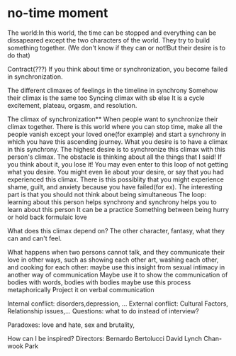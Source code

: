 # no-time moment

The world:In this world, the time can be stopped and everything can be dissapeared except the two characters of the world. They try to build something together.
(We don't know if they can or not!But their desire is to do that)

Contract(???)
If you think about time or synchronization, you become failed in synchronization.

The different climaxes of feelings in the timeline in synchrony
Somehow their climax is the same too
Syncing climax with sb else
It is a cycle
excitement, plateau, orgasm, and resolution.


The climax of synchronization**
When people want to synchronize their climax together.
There is this world where you can stop time, make all the people vanish except your loved one(for example) and start a synchrony in which you have this ascending journey. What you desire is to have a climax in this synchrony. The highest desire is to synchronize this climax with this person's climax. The obstacle is thinking about all the things that I said! If you think about it, you lose it! You may even enter to this loop of not getting what you desire. You might even lie about your desire, or say that you had experienced this climax. There is this possiblity that you might experience shame, guilt, and anxiety because you have failed(for ex).
The interesting part is that you should not think about being simultaneous
The loop: learning about this person helps synchrony and synchrony helps you to learn about this person
It can be a practice
Something between being hurry or hold back
formulaic love

What does this climax depend on? The other character, fantasy, what they can and can't feel.


What happens when two persons cannot talk, and they communicate their love in other ways, such as showing each other art, washing each other, and cooking for each other:
maybe use this insight from sexual intimacy in another way of communication
Maybe use it to show the communication of bodies with words, bodies with bodies
maybe use this process metaphorically
Project it on verbal communication

Internal conflict: disorders,depression, ...
External conflict: Cultural Factors, Relationship issues,...
Questions:
what to do instead of interview?


Paradoxes: 
love and hate, 
sex and brutality, 

How can I be inspired?
Directors:
Bernardo Bertolucci
David Lynch
Chan-wook Park






